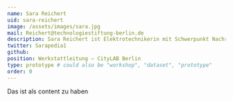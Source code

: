 ```yaml
---
name: Sara Reichert
uid: sara-reichert
image: /assets/images/sara.jpg
mail: Reichert@technologiestiftung-berlin.de
description: Sara Reichert ist Elektrotechnikerin mit Schwerpunkt Nachrichtenübertragung. Nach ihrem Studium an der TU Berlin arbeitet sie an der Schnittstelle von Stadtentwicklung und Digitalisierung. Ihr Fokus liegt auf dem Wissenstransfer zwischen Forschung und Zivilgesellschaft.
twitter: Sarapedia1
github:
position: Werkstattleitung – CityLAB Berlin
type: prototype # could also be "workshop", "dataset", "prototype"
order: 0
---
```


Das ist als content zu haben
